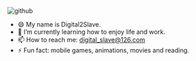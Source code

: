 ![github](https://gimg2.baidu.com/image_search/src=http%3A%2F%2Fn.sinaimg.cn%2Ftranslate%2F20170909%2FzhNp-fykusey6446971.jpg&refer=http%3A%2F%2Fn.sinaimg.cn&app=2002&size=f9999,10000&q=a80&n=0&g=0n&fmt=auto?sec=1661653648&t=961693ac3cae4f894a41ac4a637beec8)


- 😄 My name is Digital2Slave.
- 🌱 I’m currently learning how to enjoy life and work.
- 📫 How to reach me: [digital_slave@126.com](digital_slave@126.com)
- ⚡ Fun fact: mobile games, animations, movies and reading.

<!--
![Top Langs](https://github-readme-stats.vercel.app/api/top-langs/?username=Digital2Slave&layout=compact&theme=default)
-->

<!--
### Hi there 👋

**digital2slave/digital2slave** is a ✨ _special_ ✨ repository because its `README.md` (this file) appears on your GitHub profile.

Here are some ideas to get you started:

- 🔭 I’m currently working on ...
- 🌱 I’m currently learning ...
- 👯 I’m looking to collaborate on ...
- 🤔 I’m looking for help with ...
- 💬 Ask me about ...
- 📫 How to reach me: ...
- 😄 Pronouns: ...
- ⚡ Fun fact: ...
-->

